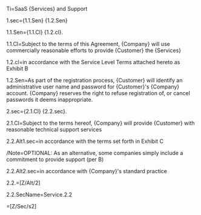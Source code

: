 Ti=SaaS {Services} and Support

1.sec={1.1.Sen} {1.2.Sen}

1.1.Sen={1.1.Cl} {1.2.cl}.

1.1.Cl=Subject to the terms of this Agreement, {Company} will use commercially reasonable efforts to provide {Customer} the {Services}

1.2.cl=in accordance with the Service Level Terms attached hereto as Exhibit B

1.2.Sen=As part of the registration process, {Customer} will identify an administrative user name and password for {Customer}'s {Company} account.  {Company} reserves the right to refuse registration of, or cancel passwords it deems inappropriate.

2.sec={2.1.Cl} {2.2.sec}.

2.1.Cl=Subject to the terms hereof, {Company} will provide {Customer} with reasonable technical support services 

2.2.Alt1.sec=in accordance with the terms set forth in Exhibit C

/Note=OPTIONAL: As an alternative, some companies simply include a commitment to provide support (per B)

2.2.Alt2.sec=in accordance with {Company}'s standard practice

2.2.=[Z/Alt/2]

2.2.SecName=Service.2.2

=[Z/Sec/s2]
